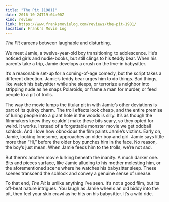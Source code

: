 ```yaml
---
title: "The Pit (1981)"
date: 2016-10-24T19:04:00Z
kind: review
link: https://www.franksmovielog.com/reviews/the-pit-1981/
location: Frank's Movie Log
---
```


_The Pit_ careens between laughable and disturbing.

We meet Jamie, a twelve-year-old boy transitioning to adolescence. He’s noticed girls and nudie-books, but still clings to his teddy bear. When his parents take a trip, Jamie develops a crush on the live-in babysitter.

It’s a reasonable set-up for a coming-of-age comedy, but the script takes a different direction. Jamie’s teddy bear urges him to do things. Bad things, like watch his babysitter while she sleeps, or terrorize a neighbor into stripping nude as he snaps Polaroids, or frame a man for murder, or feed people to a pit of trolls.

The way the movie lumps the titular pit in with Jamie’s other deviations is part of its quirky charm. The troll effects look cheap, and the entire premise of luring people into a giant hole in the woods is silly. It’s as though the filmmakers knew they couldn’t make these bits scary, so they opted for weird. It works. Instead of a forgettable monster movie we get oddball schlock. And I love how obnoxious the film paints Jamie’s victims. Early on, Jamie, looking lonesome, approaches an older boy and girl. Jamie says little more than “Hi,” before the older boy punches him in the face. No reason, the boy’s just mean. When Jamie feeds him to the trolls, we’re not sad.

But there’s another movie lurking beneath the inanity. A much darker one. Bits and pieces surface, like Jamie alluding to his mother molesting him, or the aforementioned scene where he watches his babysitter sleep. These scenes transcend the schlock and convey a genuine sense of unease.

To that end, _The Pit_ is unlike anything I’ve seen. It’s not a good film, but its off-beat nature intrigues. You laugh as Jamie wheels an old biddy into the pit, then feel your skin crawl as he hits on his babysitter. It’s a wild ride.